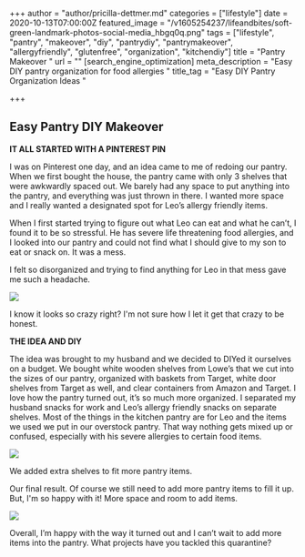 +++
author = "author/pricilla-dettmer.md"
categories = ["lifestyle"]
date = 2020-10-13T07:00:00Z
featured_image = "/v1605254237/lifeandbites/soft-green-landmark-photos-social-media_hbgq0q.png"
tags = ["lifestyle", "pantry", "makeover", "diy", "pantrydiy", "pantrymakeover", "allergyfriendly", "glutenfree", "organization", "kitchendiy"]
title = "Pantry Makeover "
url = ""
[search_engine_optimization]
meta_description = "Easy DIY pantry organization for food allergies "
title_tag = "Easy DIY Pantry Organization Ideas "

+++
## **Easy Pantry DIY Makeover**

**IT ALL STARTED WITH A PINTEREST PIN**

I was on Pinterest one day, and an idea came to me of redoing our pantry. When we first bought the house, the pantry came with only 3 shelves that were awkwardly spaced out. We barely had any space to put anything into the pantry, and everything was just thrown in there. I wanted more space and I really wanted a designated spot for Leo’s allergy friendly items.

When I first started trying to figure out what Leo can eat and what he can’t, I found it to be so stressful. He has severe life threatening food allergies, and I looked into our pantry and could not find what I should give to my son to eat or snack on. It was a mess.

I felt so disorganized and trying to find anything for Leo in that mess gave me such a headache.

![](https://res.cloudinary.com/hungryram19/image/upload/v1605254213/lifeandbites/img_4121_e47wbd.jpg)

I know it looks so crazy right? I'm not sure how I let it get that crazy to be honest.

**THE IDEA AND DIY**

The idea was brought to my husband and we decided to DIYed it ourselves on a budget. We bought white wooden shelves from Lowe’s that we cut into the sizes of our pantry, organized with baskets from Target, white door shelves from Target as well, and clear containers from Amazon and Target. I love how the pantry turned out, it’s so much more organized. I separated my husband snacks for work and Leo’s allergy friendly snacks on separate shelves. Most of the things in the kitchen pantry are for Leo and the items we used we put in our overstock pantry. That way nothing gets mixed up or confused, especially with his severe allergies to certain food items.

![](https://res.cloudinary.com/hungryram19/image/upload/v1605254211/lifeandbites/img_4324_cnjejv.jpg)

We added extra shelves to fit more pantry items.

Our final result. Of course we still need to add more pantry items to fill it up. But, I'm so happy with it! More space and room to add items.

![](https://res.cloudinary.com/hungryram19/image/upload/v1605254213/lifeandbites/img_4520-2_auzxir.jpg)

Overall, I’m happy with the way it turned out and I can’t wait to add more items into the pantry. What projects have you tackled this quarantine?